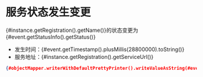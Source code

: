 # 服务状态发生变更

{#instance.getRegistration().getName()}的状态变更为{#event.getStatusInfo().getStatus()}

 - 发生时间：{#event.getTimestamp().plusMillis(28800000).toString()}
 - 服务地址：{#instance.getRegistration().getServiceUrl()}

```json
{#objectMapper.writerWithDefaultPrettyPrinter().writeValueAsString(#event.getStatusInfo().getDetails())}
```